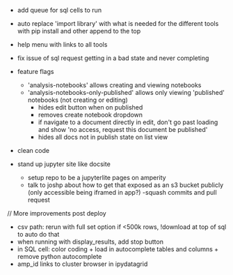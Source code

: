 
- add queue for sql cells to run
- auto replace 'import library' with what is needed for the different tools with pip install and other append to the top
- help menu with links to all tools


- fix issue of sql request getting in a bad state and never completing

- feature flags 
    - 'analysis-notebooks' allows creating and viewing notebooks
    - 'analysis-notebooks-only-published' allows only viewing 'published' notebooks (not creating or editing) 
        - hides edit button when on published 
        - removes create notebook dropdown
        - if navigate to a document directly in edit, don't go past loading and show 'no access, request this document be published'
        - hides all docs not in publish state on list view
- clean code
- stand up jupyter site like docsite 
    - setup repo to be a jupyterlite pages on amperity
    - talk to joshp about how to get that exposed as an s3 bucket publicly (only accessible being iframed in app?)
-squash commits and pull request



// More improvements post deploy
- csv path: rerun with full set option if <500k rows, !download at top of sql to auto do that
- when running with display_results, add stop button
- in SQL cell: color coding + load in autocomplete tables and columns + remove python autocomplete
- amp_id links to cluster browser in ipydatagrid